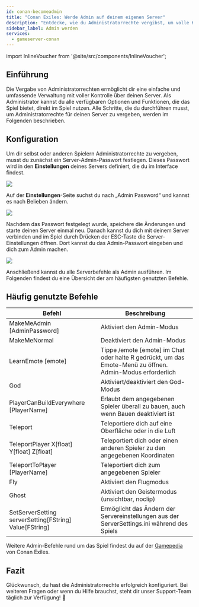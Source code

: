 ```yaml
---
id: conan-becomeadmin
title: "Conan Exiles: Werde Admin auf deinem eigenen Server"
description: "Entdecke, wie du Administratorrechte vergibst, um volle Kontrolle über deinen Server zu haben und Spiel-Funktionen effektiv zu managen → Jetzt mehr erfahren"
sidebar_label: Admin werden
services:
  - gameserver-conan
---
```


import InlineVoucher from '@site/src/components/InlineVoucher';

## Einführung
Die Vergabe von Administratorrechten ermöglicht dir eine einfache und umfassende Verwaltung mit voller Kontrolle über deinen Server. Als Administrator kannst du alle verfügbaren Optionen und Funktionen, die das Spiel bietet, direkt im Spiel nutzen. Alle Schritte, die du durchführen musst, um Administratorrechte für deinen Server zu vergeben, werden im Folgenden beschrieben.  
<InlineVoucher />

## Konfiguration
Um dir selbst oder anderen Spielern Administratorrechte zu vergeben, musst du zunächst ein Server-Admin-Passwort festlegen. Dieses Passwort wird in den **Einstellungen** deines Servers definiert, die du im Interface findest.

![](https://screensaver01.zap-hosting.com/index.php/s/gpHQXB9tk46RpLL/preview)

Auf der **Einstellungen**-Seite suchst du nach „Admin Password“ und kannst es nach Belieben ändern.

![](https://screensaver01.zap-hosting.com/index.php/s/bKWx4qCj3aj6agA/preview)

Nachdem das Passwort festgelegt wurde, speichere die Änderungen und starte deinen Server einmal neu. Danach kannst du dich mit deinem Server verbinden und im Spiel durch Drücken der ESC-Taste die Server-Einstellungen öffnen. Dort kannst du das Admin-Passwort eingeben und dich zum Admin machen.

![](https://screensaver01.zap-hosting.com/index.php/s/giLP794irsw8bjK/preview)

Anschließend kannst du alle Serverbefehle als Admin ausführen. Im Folgenden findest du eine Übersicht der am häufigsten genutzten Befehle.

## Häufig genutzte Befehle

| Befehl                                                | Beschreibung                                                  |
| ---------------------------------------------------- | ------------------------------------------------------------- |
| MakeMeAdmin [AdminPassword]                          | Aktiviert den Admin-Modus                                     |
| MakeMeNormal                                         | Deaktiviert den Admin-Modus                                   |
| LearnEmote [emote]                                   | Tippe /emote [emote] im Chat oder halte R gedrückt, um das Emote-Menü zu öffnen. Admin-Modus erforderlich |
| God                                                  | Aktiviert/deaktiviert den God-Modus                           |
| PlayerCanBuildEverywhere [PlayerName]                | Erlaubt dem angegebenen Spieler überall zu bauen, auch wenn Bauen deaktiviert ist |
| Teleport                                             | Teleportiere dich auf eine Oberfläche oder in die Luft       |
| TeleportPlayer X[float] Y[float] Z[float]            | Teleportiert dich oder einen anderen Spieler zu den angegebenen Koordinaten |
| TeleportToPlayer [PlayerName]                        | Teleportiert dich zum angegebenen Spieler                     |
| Fly                                                  | Aktiviert den Flugmodus                                       |
| Ghost                                                | Aktiviert den Geistermodus (unsichtbar, noclip)              |
| SetServerSetting serverSetting[FString] Value[FString] | Ermöglicht das Ändern der Servereinstellungen aus der ServerSettings.ini während des Spiels |

Weitere Admin-Befehle rund um das Spiel findest du auf der [Gamepedia](https://conanexiles.gamepedia.com/Admin_Panel) von Conan Exiles.

## Fazit

Glückwunsch, du hast die Administratorrechte erfolgreich konfiguriert. Bei weiteren Fragen oder wenn du Hilfe brauchst, steht dir unser Support-Team täglich zur Verfügung! 🙂

<InlineVoucher />
